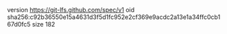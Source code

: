 version https://git-lfs.github.com/spec/v1
oid sha256:c92b36550e15a4631d3f5d1fc952e2cf369e9acdc2a13e1a34ffc0cb167d0fc5
size 182
